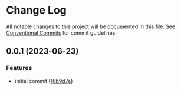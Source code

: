 # Change Log

All notable changes to this project will be documented in this file.
See [Conventional Commits](https://conventionalcommits.org) for commit guidelines.

## 0.0.1 (2023-06-23)


### Features

* initial commit ([16b9d7e](https://github.com/JeongJunHee/monorepo-example/commit/16b9d7e5e632ccd495dbb6e8646d956cb57aa898))
